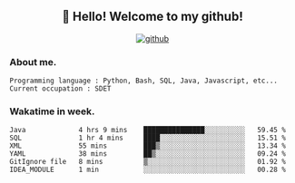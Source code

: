 <h2 align="center">👋 Hello! Welcome to my github! </h2>
<p align="center">
  <a href="https://github.com/usergwen"><img src="https://img.shields.io/badge/GitHub-24292e" alt="github"></a>
</p>

### About me.

```Plain Text
Programming language : Python, Bash, SQL, Java, Javascript, etc...
Current occupation : SDET
```
### Wakatime in week.

<!--START_SECTION:waka-->

```text
Java             4 hrs 9 mins    ███████████████░░░░░░░░░░   59.45 %
SQL              1 hr 4 mins     ████░░░░░░░░░░░░░░░░░░░░░   15.51 %
XML              55 mins         ███▒░░░░░░░░░░░░░░░░░░░░░   13.34 %
YAML             38 mins         ██▒░░░░░░░░░░░░░░░░░░░░░░   09.24 %
GitIgnore file   8 mins          ▒░░░░░░░░░░░░░░░░░░░░░░░░   01.92 %
IDEA_MODULE      1 min           ░░░░░░░░░░░░░░░░░░░░░░░░░   00.28 %
```

<!--END_SECTION:waka-->
